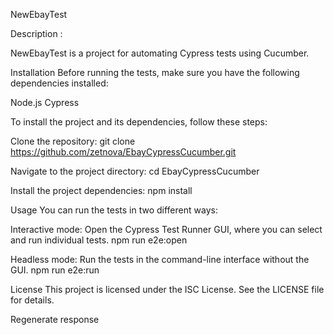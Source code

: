 NewEbayTest

Description :

NewEbayTest is a project for automating Cypress tests using Cucumber.

Installation
Before running the tests, make sure you have the following dependencies installed:

Node.js
Cypress

To install the project and its dependencies, follow these steps:

Clone the repository:
git clone https://github.com/zetnova/EbayCypressCucumber.git

Navigate to the project directory:
cd EbayCypressCucumber

Install the project dependencies:
npm install

Usage
You can run the tests in two different ways:

Interactive mode: Open the Cypress Test Runner GUI, where you can select and run individual tests.
npm run e2e:open

Headless mode: Run the tests in the command-line interface without the GUI.
npm run e2e:run


License
This project is licensed under the ISC License. See the LICENSE file for details.









Regenerate response
